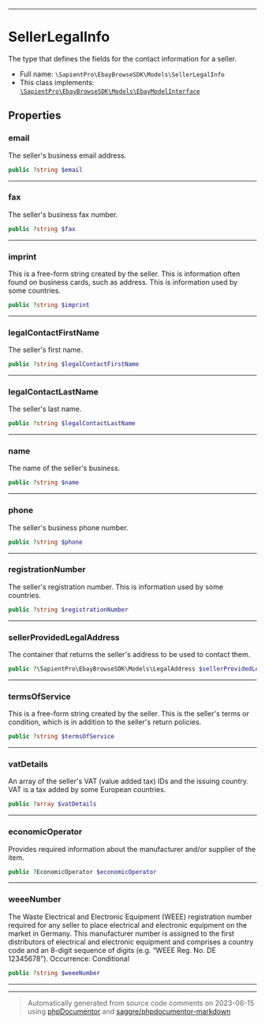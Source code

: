 ***

# SellerLegalInfo

The type that defines the fields for the contact information for a seller.



* Full name: `\SapientPro\EbayBrowseSDK\Models\SellerLegalInfo`
* This class implements:
[`\SapientPro\EbayBrowseSDK\Models\EbayModelInterface`](./EbayModelInterface.md)



## Properties


### email

The seller's business email address.

```php
public ?string $email
```






***

### fax

The seller's business fax number.

```php
public ?string $fax
```






***

### imprint

This is a free-form string created by the seller. This is information often found on business cards, such as address. This is information used by some countries.

```php
public ?string $imprint
```






***

### legalContactFirstName

The seller's first name.

```php
public ?string $legalContactFirstName
```






***

### legalContactLastName

The seller's last name.

```php
public ?string $legalContactLastName
```






***

### name

The name of the seller's business.

```php
public ?string $name
```






***

### phone

The seller's business phone number.

```php
public ?string $phone
```






***

### registrationNumber

The seller's registration number. This is information used by some countries.

```php
public ?string $registrationNumber
```






***

### sellerProvidedLegalAddress

The container that returns the seller's address to be used to contact them.

```php
public ?\SapientPro\EbayBrowseSDK\Models\LegalAddress $sellerProvidedLegalAddress
```






***

### termsOfService

This is a free-form string created by the seller. This is the seller's terms or condition, which is in addition to the seller's return policies.

```php
public ?string $termsOfService
```






***

### vatDetails

An array of the seller's VAT (value added tax) IDs and the issuing country. VAT is a tax added by some European countries.

```php
public ?array $vatDetails
```

***

### economicOperator

Provides required information about the manufacturer and/or supplier of the item.

```php
public ?EconomicOperator $economicOperator
```



***

### weeeNumber

The Waste Electrical and Electronic Equipment (WEEE) registration number required for any seller to place electrical and electronic equipment on the market in Germany. This manufacturer number is assigned to the first distributors of electrical and electronic equipment and comprises a country code and an 8-digit sequence of digits (e.g. “WEEE Reg. No. DE 12345678”). Occurrence: Conditional

```php
public ?string $weeeNumber
```






***



***
> Automatically generated from source code comments on 2023-06-15 using [phpDocumentor](http://www.phpdoc.org/) and [saggre/phpdocumentor-markdown](https://github.com/Saggre/phpDocumentor-markdown)
